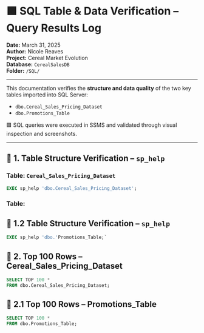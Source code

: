 # 🟩 SQL Table & Data Verification – Query Results Log

**Date:** March 31, 2025  
**Author:** Nicole Reaves  
**Project:** Cereal Market Evolution  
**Database:** `CerealSalesDB`  
**Folder:** `/SQL/`

---

This documentation verifies the **structure and data quality** of the two key tables imported into SQL Server:

- `dbo.Cereal_Sales_Pricing_Dataset`  
- `dbo.Promotions_Table`  

🟪 SQL queries were executed in SSMS and validated through visual inspection and screenshots.

---

## 🔹 1. Table Structure Verification – `sp_help`

###  Table: `Cereal_Sales_Pricing_Dataset`

```sql
EXEC sp_help 'dbo.Cereal_Sales_Pricing_Dataset';
```

### Table: 

## 🔹 1.2 Table Structure Verification – `sp_help`

```sql
EXEC sp_help 'dbo.'Promotions_Table;`
```

## 🔹 2. Top 100 Rows – **Cereal_Sales_Pricing_Dataset**

```sql
SELECT TOP 100 *  
FROM dbo.Cereal_Sales_Pricing_Dataset;
```

## 🔹 2.1 Top 100 Rows – **Promotions_Table**
```sql
SELECT TOP 100 *  
FROM dbo.Promotions_Table;
```



